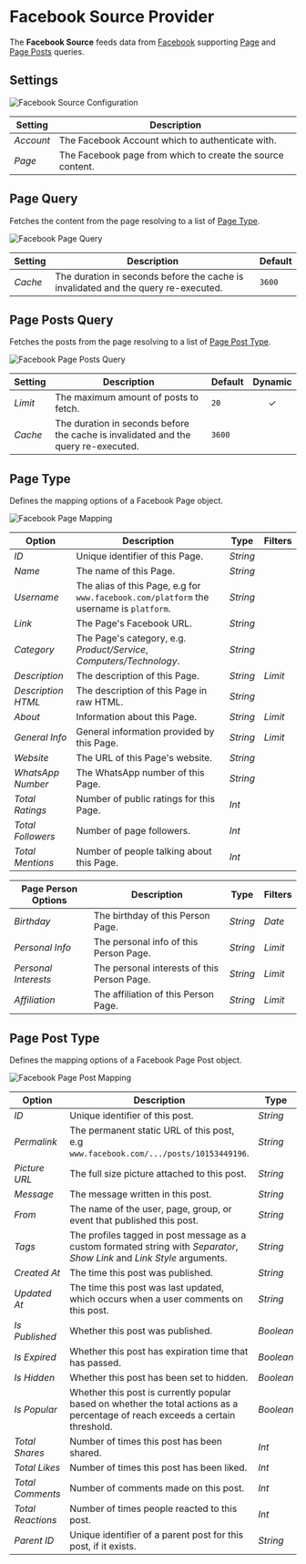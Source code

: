 # Facebook Source Provider

<div class="tm-resource-icon">
    <!--@include: @essentials-for-yootheme-pro/assets/brands/facebook.svg-->
</div>

The **Facebook Source** feeds data from [Facebook](https://www.facebook.com/) supporting [Page](#page-query) and [Page Posts](#page-posts-query) queries.

## Settings

<!--@include: ./_partials/common-provider-settings.md-->

![Facebook Source Configuration](./assets/fb-config.webp)

| Setting   | Description                                                |
| --------- | ---------------------------------------------------------- |
| _Account_ | The Facebook Account which to authenticate with.           |
| _Page_    | The Facebook page from which to create the source content. |

## Page Query

Fetches the content from the page resolving to a list of [Page Type](#page-type).

![Facebook Page Query](./assets/fb-query-page.webp)

| Setting | Description                                                                        | Default |
| ------- | ---------------------------------------------------------------------------------- | ------- |
| _Cache_ | The duration in seconds before the cache is invalidated and the query re-executed. | `3600`  |

## Page Posts Query

Fetches the posts from the page resolving to a list of [Page Post Type](#page-post-type).

![Facebook Page Posts Query](./assets/fb-query-page-posts.webp)

| Setting | Description                                                                        | Default | Dynamic  |
| ------- | ---------------------------------------------------------------------------------- | ------- | :------: |
| _Limit_ | The maximum amount of posts to fetch.                                              | `20`    | &#x2713; |
| _Cache_ | The duration in seconds before the cache is invalidated and the query re-executed. | `3600`  |

## Page Type

Defines the mapping options of a Facebook Page object.

![Facebook Page Mapping](./assets/fb-type-page.webp)

| Option             | Description                                                                             | Type     | Filters |
| ------------------ | --------------------------------------------------------------------------------------- | -------- | ------- |
| _ID_               | Unique identifier of this Page.                                                         | _String_ |
| _Name_             | The name of this Page.                                                                  | _String_ |
| _Username_         | The alias of this Page, e.g for `www.facebook.com/platform` the username is `platform`. | _String_ |
| _Link_             | The Page's Facebook URL.                                                                | _String_ |
| _Category_         | The Page's category, e.g. _Product/Service_, _Computers/Technology_.                    | _String_ |
| _Description_      | The description of this Page.                                                           | _String_ | _Limit_ |
| _Description HTML_ | The description of this Page in raw HTML.                                               | _String_ |
| _About_            | Information about this Page.                                                            | _String_ | _Limit_ |
| _General Info_     | General information provided by this Page.                                              | _String_ | _Limit_ |
| _Website_          | The URL of this Page's website.                                                         | _String_ |
| _WhatsApp Number_  | The WhatsApp number of this Page.                                                       | _String_ |
| _Total Ratings_    | Number of public ratings for this Page.                                                 | _Int_    |
| _Total Followers_  | Number of page followers.                                                               | _Int_    |
| _Total Mentions_   | Number of people talking about this Page.                                               | _Int_    |

| Page Person Options  | Description                                 | Type     | Filters |
| -------------------- | ------------------------------------------- | -------- | ------- |
| _Birthday_           | The birthday of this Person Page.           | _String_ | _Date_  |
| _Personal Info_      | The personal info of this Person Page.      | _String_ | _Limit_ |
| _Personal Interests_ | The personal interests of this Person Page. | _String_ | _Limit_ |
| _Affiliation_        | The affiliation of this Person Page.        | _String_ | _Limit_ |

## Page Post Type

Defines the mapping options of a Facebook Page Post object.

![Facebook Page Post Mapping](./assets/fb-type-post.webp)

| Option            | Description                                                                                                                     | Type      | Filters |
| ----------------- | ------------------------------------------------------------------------------------------------------------------------------- | --------- | ------- |
| _ID_              | Unique identifier of this post.                                                                                                 | _String_  |
| _Permalink_       | The permanent static URL of this post, e.g `www.facebook.com/.../posts/10153449196`.                                            | _String_  |
| _Picture URL_     | The full size picture attached to this post.                                                                                    | _String_  |
| _Message_         | The message written in this post.                                                                                               | _String_  | _Limit_ |
| _From_            | The name of the user, page, group, or event that published this post.                                                           | _String_  |
| _Tags_            | The profiles tagged in post message as a custom formated string with _Separator_, _Show Link_ and _Link Style_ arguments.       | _String_  |
| _Created At_      | The time this post was published.                                                                                               | _String_  | _Date_  |
| _Updated At_      | The time this post was last updated, which occurs when a user comments on this post.                                            | _String_  | _Date_  |
| _Is Published_    | Whether this post was published.                                                                                                | _Boolean_ |
| _Is Expired_      | Whether this post has expiration time that has passed.                                                                          | _Boolean_ |
| _Is Hidden_       | Whether this post has been set to hidden.                                                                                       | _Boolean_ |
| _Is Popular_      | Whether this post is currently popular based on whether the total actions as a percentage of reach exceeds a certain threshold. | _Boolean_ |
| _Total Shares_    | Number of times this post has been shared.                                                                                      | _Int_     |
| _Total Likes_     | Number of times this post has been liked.                                                                                       | _Int_     |
| _Total Comments_  | Number of comments made on this post.                                                                                           | _Int_     |
| _Total Reactions_ | Number of times people reacted to this post.                                                                                    | _Int_     |
| _Parent ID_       | Unique identifier of a parent post for this post, if it exists.                                                                 | _String_  |
